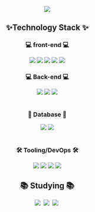 <!-- ### Hi there 👋-->
<!--타이틀 부분-->
<div align="center">
<img src="https://capsule-render.vercel.app/api?type=Venom&color=gradient&customColorList=0,2,2,5,30&height=300&section=header&text=Welcome%20BAEDO-GIT&fontSize=80&fontColor=DDF657" />
</div>

<!--내용 부분-->
<h2 align="center">✨Technology Stack ✨</h2>
 <h3 align="center">💻 front-end 💻</h3>
<div align="center">
  <img src="https://img.shields.io/badge/html5-E34F26.svg?style=for-the-badge&logo=html5&logoColor=white" />
  <img src="https://img.shields.io/badge/css3-%231572B6.svg?style=for-the-badge&logo=css3&logoColor=white"/ >
  <img src="https://img.shields.io/badge/javascript-F7DF1E.svg?style=for-the-badge&logo=javascript&logoColor=20232a" />
  <img src="https://img.shields.io/badge/react-20232a.svg?style=for-the-badge&logo=react&logoColor=61DAFB" />
  <img src="https://img.shields.io/badge/jQuery-0769AD.svg?style=for-the-badge&logo=jQuery&logoColor=white"/>
</div>

 <h3 align="center">💻 Back-end 💻</h3>
  <div align="center">
   <img src="https://img.shields.io/badge/java-007396?style=for-the-badge&logo=Spring&logoColor=white"/>
   <img src="https://img.shields.io/badge/Spring-6DB33F?style=for-the-badge&logo=Spring&logoColor=white"/>
   <img src="https://img.shields.io/badge/Node.js-339933?style=for-the-badge&logo=Node.js&logoColor=white"/>
  </div>
<br>
 <h3 align="center">💾 Database 💾</h3>
   <div align="center">
    <img src="https://img.shields.io/badge/MySQL-4479A1?style=for-the-badge&logo=MySQL&logoColor=white"/>
    <img src="https://img.shields.io/badge/ORACLE-F80000?style=for-the-badge&logo=oracle&logoColor=white"/>
   </div> 
<br>
   <h3 align="center">🛠 Tooling/DevOps 🛠</h3>
   <div align="center">
    <img src="https://img.shields.io/badge/Git-F05032?style=for-the-badge&logo=git&logoColor=white"/>
    <img src="https://img.shields.io/badge/GitHub-181717?style=for-the-badge&logo=GitHub&logoColor=white"/>
    <img src="https://img.shields.io/badge/Visual Studio Code-007ACC?style=for-the-badge&logo=Visual Studio Code&logoColor=white"/>
    <img src="https://img.shields.io/badge/Eclipse-#2C2255?style=for-the-badge&logo=clipse&logoColor=white"/>
   </div> 
<h2 align="center">📚 Studying 📚</h2>
<div align="center">
  <img src="https://img.shields.io/badge/typescript-007ACC.svg?style=for-the-badge&logo=typescript&logoColor=white" />&nbsp
  <img src="https://img.shields.io/badge/React%20Query-FF4154?style=for-the-badge&logo=react%20query&logoColor=white" />&nbsp
  <img src="https://img.shields.io/badge/Recoil-3578E5?style=for-the-badge&logo=recoil&logoColor=white" />&nbsp
</div>

<br>


<!--
**qorjsdnr17/qorjsdnr17** is a ✨ _special_ ✨ repository because its `README.md` (this file) appears on your GitHub profile.

Here are some ideas to get you started:

- 🔭 I’m currently working on ...
- 🌱 I’m currently learning ...
- 👯 I’m looking to collaborate on ...
- 🤔 I’m looking for help with ...
- 💬 Ask me about ...
- 📫 How to reach me: ...
- 😄 Pronouns: ...
- ⚡ Fun fact: ...
-->
